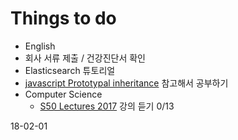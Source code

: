 # Things to do

* English
* 회사 서류 제출 / 건강진단서 확인
* Elasticsearch 튜토리얼
* [javascript Prototypal inheritance](https://spacewalk.atlassian.net/wiki/spaces/DWS/blog/2018/01/02/1639381/2018.01.08+Javascript+Prototypal+inheritance) 참고해서 공부하기
* Computer Science 
  * [S50 Lectures 2017](https://www.youtube.com/watch?v=y62zj9ozPOM&list=PLhQjrBD2T3828ZVcVzEIhsHVgjANGZveu) 강의 듣기 0/13



18-02-01

